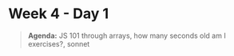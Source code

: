 # Week 4 - Day 1

> **Agenda:**  JS 101 through arrays, how many seconds old am I exercises?, sonnet